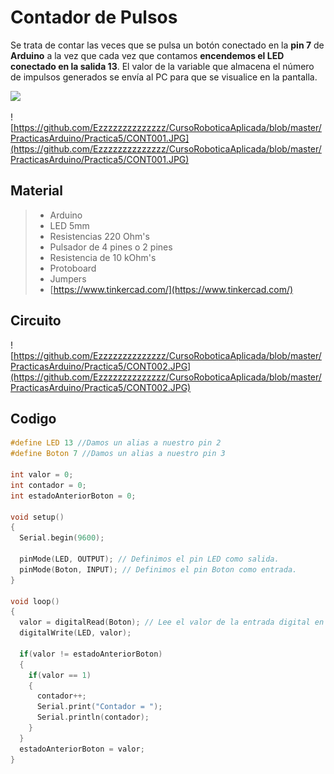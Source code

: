 # Contador de Pulsos

Se trata de contar las veces que se pulsa un botón conectado en la **pin 7** de **Arduino** a la vez que cada vez que contamos **encendemos el LED conectado en la salida 13**. El valor de la variable que almacena el número de impulsos generados se envía al PC para que se visualice en la pantalla.

![](https://media.giphy.com/media/8z2mlSy0xxwkw/giphy.gif)

![https://github.com/Ezzzzzzzzzzzzzz/CursoRoboticaAplicada/blob/master/PracticasArduino/Practica5/CONT001.JPG](https://github.com/Ezzzzzzzzzzzzzz/CursoRoboticaAplicada/blob/master/PracticasArduino/Practica5/CONT001.JPG)

## Material
> - Arduino
> - LED 5mm 
> - Resistencias 220 Ohm's 
> - Pulsador de 4 pines o 2 pines
> - Resistencia de 10 kOhm's
> - Protoboard
> - Jumpers
> - [https://www.tinkercad.com/](https://www.tinkercad.com/)
## Circuito
![https://github.com/Ezzzzzzzzzzzzzz/CursoRoboticaAplicada/blob/master/PracticasArduino/Practica5/CONT002.JPG](https://github.com/Ezzzzzzzzzzzzzz/CursoRoboticaAplicada/blob/master/PracticasArduino/Practica5/CONT002.JPG)

## Codigo
```c
#define LED 13 //Damos un alias a nuestro pin 2
#define Boton 7 //Damos un alias a nuestro pin 3

int valor = 0;
int contador = 0;
int estadoAnteriorBoton = 0;

void setup()
{
  Serial.begin(9600);
  
  pinMode(LED, OUTPUT); // Definimos el pin LED como salida.
  pinMode(Boton, INPUT); // Definimos el pin Boton como entrada.
}

void loop()
{
  valor = digitalRead(Boton); // Lee el valor de la entrada digital en el pin7
  digitalWrite(LED, valor);
  
  if(valor != estadoAnteriorBoton)
  {
    if(valor == 1)
    {
      contador++;
      Serial.print("Contador = ");
      Serial.println(contador);
    }
  }
  estadoAnteriorBoton = valor;
}
```

<!--stackedit_data:
eyJoaXN0b3J5IjpbLTIzNzEwNTYzMyw4OTAwOTIxNjgsMTg5OT
gyMzk5MywxNzI5MzMyNDkxXX0=
-->